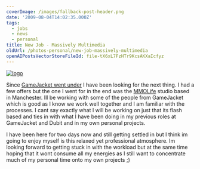 ```yaml
---
coverImage: /images/fallback-post-header.png
date: '2009-08-04T14:02:35.000Z'
tags:
  - jobs
  - news
  - personal
title: New Job - Massively Multimedia
oldUrl: /photos-personal/new-job-massively-multimedia
openAIPostsVectorStoreFileId: file-tX6xL7FzHTr9KcsAKXaIcfyz
---
```


[![logo](/wp-content/uploads/2009/08/logo.png "logo")](/wp-content/uploads/2009/08/logo.png)

Since [GameJacket went under](https://www.mikecann.co.uk/photos-personal/fare-the-well-gamejacket/) I have been looking for the next thing. I had a few offers but the one I went for in the end was the [MMOLife](https://www.mmolife.org/) studio based in Manchester. Ill be working with some of the people from GameJacket which is good as I know we work well together and I am familiar with the processes. I cant say exactly what I will be working on just that its flash based and ties in with what I have been doing in my previous roles at GameJacket and Dubit and in my own personal projects.<!-- more -->

I have been here for two days now and still getting settled in but I think im going to enjoy myself is this relaxed yet professional atmosphere. Im looking forward to getting stuck in with the workload but at the same time hoping that it wont consume all my energies as I still want to concentrate much of my personal time onto my own projects ;)

